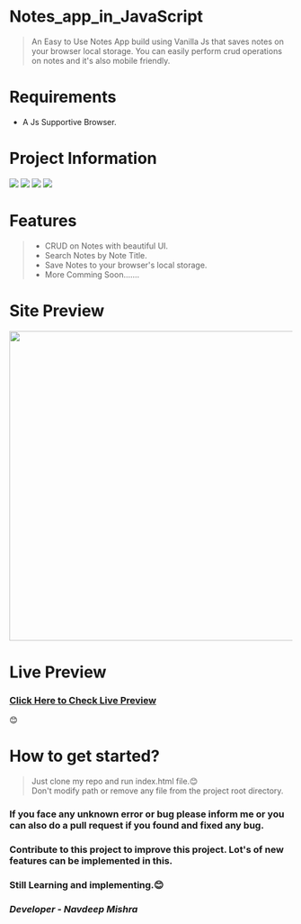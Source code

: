 # Notes_app_in_JavaScript
> An Easy to Use Notes App build using Vanilla Js that saves notes on your browser local storage. You can easily perform crud operations on notes and it's also mobile friendly.

# Requirements
- A Js Supportive Browser. <br>


# Project Information
<p align="left">  
<img src="https://img.shields.io/badge/Language-VanillaJs-brightgreen">
<img src="https://img.shields.io/badge/Platform-Any-blue">
<img src="https://img.shields.io/badge/IDE-Vs Code-blueviolet">
<img src="https://img.shields.io/badge/Version-2.0-ff69b4">
</p>

# Features

> - CRUD on Notes with beautiful UI.<br>
> - Search Notes by Note Title.<br>
> - Save Notes to your browser's local storage.<br>
> - More Comming Soon.......<br>

# Site Preview

<p align="center">
 <img height="550px" width="800px" src="https://github.com/navdeepm20/Photo_Background_Remover_Gui/blob/master/sample/backgroundremover.png">
</p>

# Live Preview
<a href="https://notefizz.netlify.app/"><h3>Click Here to Check Live Preview</h3></a>😊
 
# How to get started?
 
 > Just clone my repo and run index.html file.😊<br>
 > Don't modify path or remove any file from the project root directory.<br>
 
 <h3>If you face any unknown error or bug please inform me or you can also do a pull request if you found and fixed any bug.</h3>
 <h3>Contribute to this project to improve this project. Lot's of new features can be implemented in this.</h3>
 <h3>Still Learning and implementing.😊
 <h3><i>Developer - Navdeep Mishra</i></h3>
 
 
  
